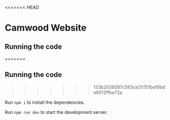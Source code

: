 <<<<<<< HEAD

  # Camwood Website

  ## Running the code
=======
## Running the code
>>>>>>> 133b2036587c583ce20151bef8bde6512ffbe72a

  Run `npm i` to install the dependencies.

  Run `npm run dev` to start the development server.
  
